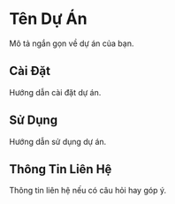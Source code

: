 # Tên Dự Án
Mô tả ngắn gọn về dự án của bạn.

## Cài Đặt
Hướng dẫn cài đặt dự án.

## Sử Dụng
Hướng dẫn sử dụng dự án.

## Thông Tin Liên Hệ
Thông tin liên hệ nếu có câu hỏi hay góp ý.
